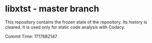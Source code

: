 # libxtst - master branch

This repository contains the frozen state of the repository.
Its history is cleared. It is used only for static code
analysis with Codacy.

Commit Time: 1717682147